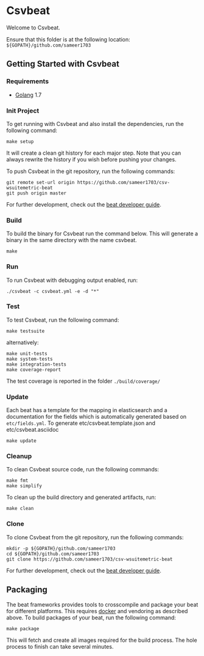# Csvbeat

Welcome to Csvbeat.

Ensure that this folder is at the following location:
`${GOPATH}/github.com/sameer1703`

## Getting Started with Csvbeat

### Requirements

* [Golang](https://golang.org/dl/) 1.7

### Init Project
To get running with Csvbeat and also install the
dependencies, run the following command:

```
make setup
```

It will create a clean git history for each major step. Note that you can always rewrite the history if you wish before pushing your changes.

To push Csvbeat in the git repository, run the following commands:

```
git remote set-url origin https://github.com/sameer1703/csv-wsuitemetric-beat
git push origin master
```

For further development, check out the [beat developer guide](https://www.elastic.co/guide/en/beats/libbeat/current/new-beat.html).

### Build

To build the binary for Csvbeat run the command below. This will generate a binary
in the same directory with the name csvbeat.

```
make
```


### Run

To run Csvbeat with debugging output enabled, run:

```
./csvbeat -c csvbeat.yml -e -d "*"
```


### Test

To test Csvbeat, run the following command:

```
make testsuite
```

alternatively:
```
make unit-tests
make system-tests
make integration-tests
make coverage-report
```

The test coverage is reported in the folder `./build/coverage/`

### Update

Each beat has a template for the mapping in elasticsearch and a documentation for the fields
which is automatically generated based on `etc/fields.yml`.
To generate etc/csvbeat.template.json and etc/csvbeat.asciidoc

```
make update
```


### Cleanup

To clean  Csvbeat source code, run the following commands:

```
make fmt
make simplify
```

To clean up the build directory and generated artifacts, run:

```
make clean
```


### Clone

To clone Csvbeat from the git repository, run the following commands:

```
mkdir -p ${GOPATH}/github.com/sameer1703
cd ${GOPATH}/github.com/sameer1703
git clone https://github.com/sameer1703/csv-wsuitemetric-beat
```


For further development, check out the [beat developer guide](https://www.elastic.co/guide/en/beats/libbeat/current/new-beat.html).


## Packaging

The beat frameworks provides tools to crosscompile and package your beat for different platforms. This requires [docker](https://www.docker.com/) and vendoring as described above. To build packages of your beat, run the following command:

```
make package
```

This will fetch and create all images required for the build process. The hole process to finish can take several minutes.
